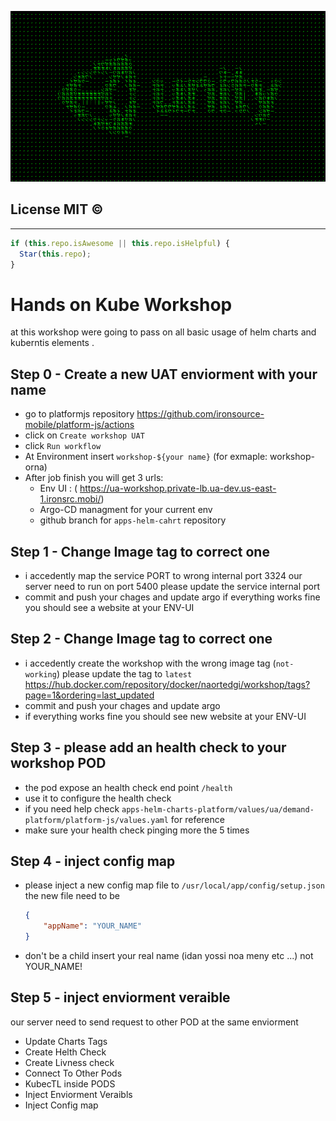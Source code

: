 ![My Image](./images/1680500943-185.220.207.86.png)


## License MIT © 
---
```ts
if (this.repo.isAwesome || this.repo.isHelpful) {
  Star(this.repo);
}
```

# Hands on Kube Workshop

at this workshop were going to pass on all basic usage of helm charts and kuberntis elements .

## Step 0 - Create a new UAT enviorment with your name 
* go to platformjs repository https://github.com/ironsource-mobile/platform-js/actions
* click on `Create workshop UAT`
* click `Run workflow`
* At Environment insert `workshop-${your name}` (for exmaple: workshop-orna)
* After job finish you will get 3 urls:
    * Env UI : ( https://ua-workshop.private-lb.ua-dev.us-east-1.ironsrc.mobi/)
    * Argo-CD managment for your current env
    * github branch for `apps-helm-cahrt` repository


## Step 1 - Change Image tag to correct one 
 * i accedently map the service PORT to wrong internal port 3324
  our server need to run on port 5400 please update the service internal port 
 * commit and push your chages and update argo 
  if everything works fine you should see a website at your ENV-UI
  

## Step 2 - Change Image tag to correct one 
 * i accedently create the workshop with the wrong image tag (`not-working`) 
 please update the tag to `latest`
 https://hub.docker.com/repository/docker/naortedgi/workshop/tags?page=1&ordering=last_updated
 * commit and push your chages and update argo 
 * if everything works fine you should see new  website at your ENV-UI

## Step 3 - please add an health check to your workshop POD 
* the pod expose an health check end point `/health`
* use it to configure the health check 
* if you need help check `apps-helm-charts-platform/values/ua/demand-platform/platform-js/values.yaml` for reference 
* make sure your health check pinging more the 5 times 

## Step 4 - inject config map 
* please inject a new config map file to `/usr/local/app/config/setup.json`
the new file need to be 
    ```json
    {
        "appName": "YOUR_NAME"
    }
    ```
* don't be a child insert your real name (idan yossi noa meny etc ...) not YOUR_NAME!

## Step 5 - inject enviorment veraible 
our server need to send request to other POD at the same enviorment 



* Update Charts Tags
* Create Helth Check 
* Create Livness check
* Connect To Other Pods 
* KubecTL inside PODS
* Inject Enviorment Veraibls
* Inject Config map




